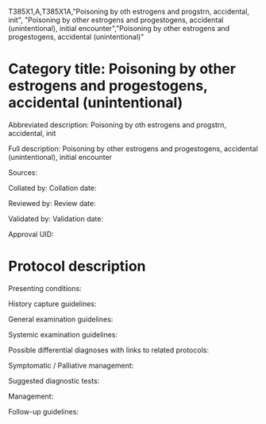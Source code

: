 T385X1,A,T385X1A,"Poisoning by oth estrogens and progstrn, accidental, init", "Poisoning by other estrogens and progestogens, accidental (unintentional), initial encounter","Poisoning by other estrogens and progestogens, accidental (unintentional)"
# Category title: Poisoning by other estrogens and progestogens, accidental (unintentional)

Abbreviated description: Poisoning by oth estrogens and progstrn, accidental, init

Full description: Poisoning by other estrogens and progestogens, accidental (unintentional), initial encounter

Sources:

Collated by:
Collation date:

Reviewed by:
Review date:

Validated by:
Validation date:

Approval UID:

# Protocol description

Presenting conditions:

History capture guidelines:

General examination guidelines:

Systemic examination guidelines:

Possible differential diagnoses with links to related protocols:

Symptomatic / Palliative management:

Suggested diagnostic tests:

Management:

Follow-up guidelines:
